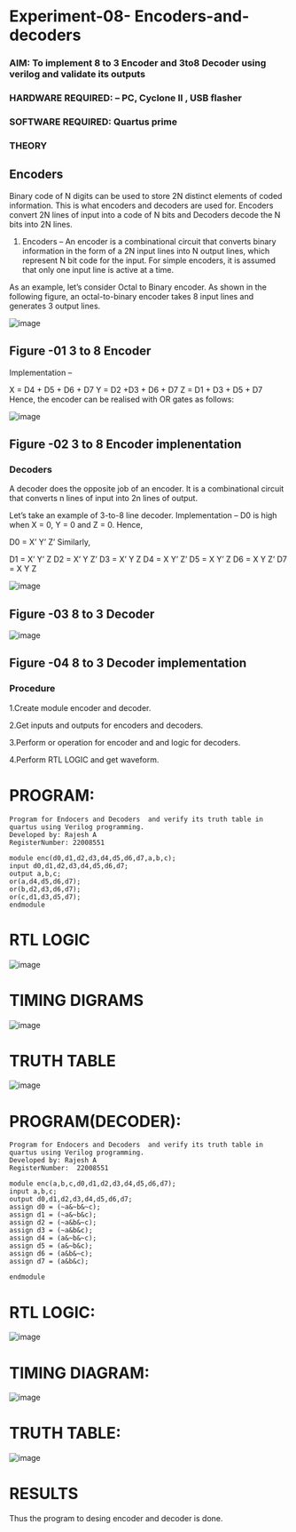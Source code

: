 # Experiment-08- Encoders-and-decoders 
### AIM: To implement 8 to 3 Encoder and  3to8 Decoder using verilog and validate its outputs
### HARDWARE REQUIRED:  – PC, Cyclone II , USB flasher
### SOFTWARE REQUIRED:   Quartus prime
### THEORY 

## Encoders
Binary code of N digits can be used to store 2N distinct elements of coded information. This is what encoders and decoders are used for. Encoders convert 2N lines of input into a code of N bits and Decoders decode the N bits into 2N lines.

1. Encoders –
An encoder is a combinational circuit that converts binary information in the form of a 2N input lines into N output lines, which represent N bit code for the input. For simple encoders, it is assumed that only one input line is active at a time.

As an example, let’s consider Octal to Binary encoder. As shown in the following figure, an octal-to-binary encoder takes 8 input lines and generates 3 output lines.

![image](https://user-images.githubusercontent.com/36288975/171543588-bc0746df-a173-4b35-989e-5fb7d385fe8a.png)
## Figure -01 3 to 8 Encoder 


Implementation –

X = D4 + D5 + D6 + D7
Y = D2 +D3 + D6 + D7
Z = D1 + D3 + D5 + D7 
Hence, the encoder can be realised with OR gates as follows:


![image](https://user-images.githubusercontent.com/36288975/171543740-68403b82-aa93-4c98-9343-f32b14885a2e.png)
## Figure -02 3 to 8 Encoder implenentation 

 ### Decoders 
A decoder does the opposite job of an encoder. It is a combinational circuit that converts n lines of input into 2n lines of output.

Let’s take an example of 3-to-8 line decoder.
Implementation –
D0 is high when X = 0, Y = 0 and Z = 0. Hence,

D0 = X’ Y’ Z’ 
Similarly,

D1 = X’ Y’ Z
D2 = X’ Y Z’
D3 = X’ Y Z
D4 = X Y’ Z’
D5 = X Y’ Z
D6 = X Y Z’
D7 = X Y Z 


![image](https://user-images.githubusercontent.com/36288975/171543978-ee2d0671-2846-40a1-8705-507fd6287a49.png)
## Figure -03 8 to 3 Decoder 



![image](https://user-images.githubusercontent.com/36288975/171543866-5a6eace6-8683-49d7-9c4f-a7cb30ec3035.png)
## Figure -04 8 to 3 Decoder implementation 

### Procedure
1.Create module encoder and decoder.

2.Get inputs and outputs for encoders and decoders.

3.Perform or operation for encoder and and logic for decoders.

4.Perform RTL LOGIC and get waveform.

# PROGRAM:
```
Program for Endocers and Decoders  and verify its truth table in quartus using Verilog programming.
Developed by: Rajesh A
RegisterNumber: 22008551
```
```
module enc(d0,d1,d2,d3,d4,d5,d6,d7,a,b,c);
input d0,d1,d2,d3,d4,d5,d6,d7;
output a,b,c;
or(a,d4,d5,d6,d7);
or(b,d2,d3,d6,d7);
or(c,d1,d3,d5,d7);
endmodule
```
# RTL LOGIC
![image](https://user-images.githubusercontent.com/118924713/214905001-306b3877-0928-4b8d-8e07-cd4990953565.png)


# TIMING DIGRAMS

![image](https://user-images.githubusercontent.com/118924713/214905045-5caaf30c-0f8d-45d5-9981-758a20f63dfa.png)

# TRUTH TABLE
![image](https://user-images.githubusercontent.com/118924713/214905139-319910d5-26cc-47c7-b270-2de52dc287f1.png)


# PROGRAM(DECODER):
```
Program for Endocers and Decoders  and verify its truth table in quartus using Verilog programming.
Developed by: Rajesh A
RegisterNumber:  22008551
```
```
module enc(a,b,c,d0,d1,d2,d3,d4,d5,d6,d7);
input a,b,c;
output d0,d1,d2,d3,d4,d5,d6,d7;
assign d0 = (~a&~b&~c);
assign d1 = (~a&~b&c);
assign d2 = (~a&b&~c);
assign d3 = (~a&b&c);
assign d4 = (a&~b&~c);
assign d5 = (a&~b&c);
assign d6 = (a&b&~c);
assign d7 = (a&b&c);

endmodule 
```
# RTL LOGIC:

![image](https://user-images.githubusercontent.com/118924713/214905172-896a6a05-3b39-4bd4-acb0-c7379dc80faf.png)


# TIMING DIAGRAM:

![image](https://user-images.githubusercontent.com/118924713/214905329-2c428112-5d80-4894-acf7-191330c6b89d.png)

# TRUTH TABLE:

![image](https://user-images.githubusercontent.com/118924713/214905400-9a49b2e8-76b2-4cfc-ade4-e8490df25908.png)

# RESULTS
Thus the program to desing encoder and decoder is done.
